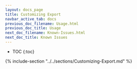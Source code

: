 ```yaml
---
layout: docs_page
title: Customizing Export
navbar_active_tab: docs
previous_doc_filename: Usage.html
previous_doc_title: Usage
next_doc_filename: Known-Issues.html
next_doc_title: Known Issues
---
```


* TOC
{:toc}

{% include-section "../../sections/Customizing-Export.md" %}